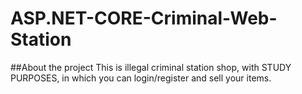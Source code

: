 # ASP.NET-CORE-Criminal-Web-Station
 
##About the project
This is illegal criminal station shop, with STUDY PURPOSES, in which you can login/register and sell your items.
